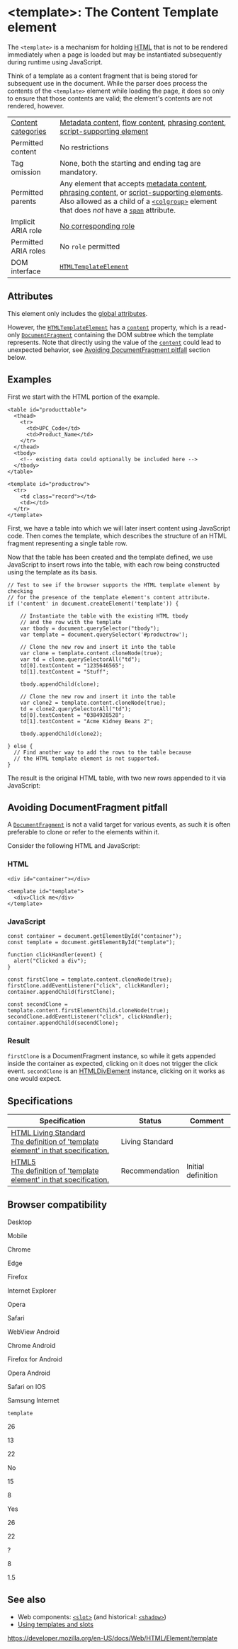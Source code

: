 &lt;template&gt;: The Content Template element
==============================================

The `<template>` is a mechanism for holding [HTML](https://developer.mozilla.org/en-US/docs/Glossary/HTML) that is not to be rendered immediately when a page is loaded but may be instantiated subsequently during runtime using JavaScript.

Think of a template as a content fragment that is being stored for subsequent use in the document. While the parser does process the contents of the `<template>` element while loading the page, it does so only to ensure that those contents are valid; the element's contents are not rendered, however.

<table><tbody><tr class="odd"><td><a href="https://developer.mozilla.org/en-US/docs/Web/Guide/HTML/Content_categories">Content categories</a></td><td><a href="https://developer.mozilla.org/en-US/docs/Web/Guide/HTML/Content_categories#metadata_content">Metadata content</a>, <a href="https://developer.mozilla.org/en-US/docs/Web/Guide/HTML/Content_categories#flow_content">flow content</a>, <a href="https://developer.mozilla.org/en-US/docs/Web/Guide/HTML/Content_categories#phrasing_content">phrasing content</a>, <a href="https://developer.mozilla.org/en-US/docs/Web/Guide/HTML/Content_categories#script-supporting_elements">script-supporting element</a></td></tr><tr class="even"><td>Permitted content</td><td>No restrictions</td></tr><tr class="odd"><td>Tag omission</td><td>None, both the starting and ending tag are mandatory.</td></tr><tr class="even"><td>Permitted parents</td><td>Any element that accepts <a href="https://developer.mozilla.org/en-US/docs/Web/Guide/HTML/Content_categories#metadata_content">metadata content</a>, <a href="https://developer.mozilla.org/en-US/docs/Web/Guide/HTML/Content_categories#phrasing_content">phrasing content</a>, or <a href="https://developer.mozilla.org/en-US/docs/Web/Guide/HTML/Content_categories#script-supporting_elements">script-supporting elements</a>. Also allowed as a child of a <a href="colgroup"><code>&lt;colgroup&gt;</code></a> element that does <em>not</em> have a <a href="colgroup#attr-span"><code>span</code></a> attribute.</td></tr><tr class="odd"><td>Implicit ARIA role</td><td><a href="https://www.w3.org/TR/html-aria/#dfn-no-corresponding-role">No corresponding role</a></td></tr><tr class="even"><td>Permitted ARIA roles</td><td>No <code>role</code> permitted</td></tr><tr class="odd"><td>DOM interface</td><td><a href="https://developer.mozilla.org/en-US/docs/Web/API/HTMLTemplateElement"><code>HTMLTemplateElement</code></a></td></tr></tbody></table>

Attributes
----------

This element only includes the [global attributes](../global_attributes).

However, the [`HTMLTemplateElement`](https://developer.mozilla.org/en-US/docs/Web/API/HTMLTemplateElement) has a [`content`](https://developer.mozilla.org/en-US/docs/Web/API/HTMLTemplateElement/content) property, which is a read-only [`DocumentFragment`](https://developer.mozilla.org/en-US/docs/Web/API/DocumentFragment) containing the DOM subtree which the template represents. Note that directly using the value of the [`content`](https://developer.mozilla.org/en-US/docs/Web/API/HTMLTemplateElement/content) could lead to unexpected behavior, see [Avoiding DocumentFragment pitfall](#avoiding_documentfragment_pitfall) section below.

Examples
--------

First we start with the HTML portion of the example.

    <table id="producttable">
      <thead>
        <tr>
          <td>UPC_Code</td>
          <td>Product_Name</td>
        </tr>
      </thead>
      <tbody>
        <!-- existing data could optionally be included here -->
      </tbody>
    </table>

    <template id="productrow">
      <tr>
        <td class="record"></td>
        <td></td>
      </tr>
    </template>

First, we have a table into which we will later insert content using JavaScript code. Then comes the template, which describes the structure of an HTML fragment representing a single table row.

Now that the table has been created and the template defined, we use JavaScript to insert rows into the table, with each row being constructed using the template as its basis.

    // Test to see if the browser supports the HTML template element by checking
    // for the presence of the template element's content attribute.
    if ('content' in document.createElement('template')) {

        // Instantiate the table with the existing HTML tbody
        // and the row with the template
        var tbody = document.querySelector("tbody");
        var template = document.querySelector('#productrow');

        // Clone the new row and insert it into the table
        var clone = template.content.cloneNode(true);
        var td = clone.querySelectorAll("td");
        td[0].textContent = "1235646565";
        td[1].textContent = "Stuff";

        tbody.appendChild(clone);

        // Clone the new row and insert it into the table
        var clone2 = template.content.cloneNode(true);
        td = clone2.querySelectorAll("td");
        td[0].textContent = "0384928528";
        td[1].textContent = "Acme Kidney Beans 2";

        tbody.appendChild(clone2);

    } else {
      // Find another way to add the rows to the table because
      // the HTML template element is not supported.
    }

The result is the original HTML table, with two new rows appended to it via JavaScript:

Avoiding DocumentFragment pitfall
---------------------------------

A [`DocumentFragment`](https://developer.mozilla.org/en-US/docs/Web/API/DocumentFragment) is not a valid target for various events, as such it is often preferable to clone or refer to the elements within it.

Consider the following HTML and JavaScript:

### HTML

    <div id="container"></div>

    <template id="template">
      <div>Click me</div>
    </template>

### JavaScript

    const container = document.getElementById("container");
    const template = document.getElementById("template");

    function clickHandler(event) {
      alert("Clicked a div");
    }

    const firstClone = template.content.cloneNode(true);
    firstClone.addEventListener("click", clickHandler);
    container.appendChild(firstClone);

    const secondClone = template.content.firstElementChild.cloneNode(true);
    secondClone.addEventListener("click", clickHandler);
    container.appendChild(secondClone);

### Result

`firstClone` is a DocumentFragment instance, so while it gets appended inside the container as expected, clicking on it does not trigger the click event. `secondClone` is an [HTMLDivElement](https://developer.mozilla.org/en-US/docs/Web/API/HTMLDivElement) instance, clicking on it works as one would expect.

Specifications
--------------

<table><thead><tr class="header"><th>Specification</th><th>Status</th><th>Comment</th></tr></thead><tbody><tr class="odd"><td><a href="https://html.spec.whatwg.org/multipage/scripting.html#the-template-element">HTML Living Standard<br />
<span class="small">The definition of 'template element' in that specification.</span></a></td><td><span class="spec-living">Living Standard</span></td><td></td></tr><tr class="even"><td><a href="https://www.w3.org/TR/html52/semantics-scripting.html#the-template-element">HTML5<br />
<span class="small">The definition of 'template element' in that specification.</span></a></td><td><span class="spec-rec">Recommendation</span></td><td>Initial definition</td></tr></tbody></table>

Browser compatibility
---------------------

Desktop

Mobile

Chrome

Edge

Firefox

Internet Explorer

Opera

Safari

WebView Android

Chrome Android

Firefox for Android

Opera Android

Safari on IOS

Samsung Internet

`template`

26

13

22

No

15

8

Yes

26

22

?

8

1.5

See also
--------

-   Web components: [`<slot>`](slot) (and historical: [`<shadow>`](https://developer.mozilla.org/en-US/docs/Web/HTML/Element/shadow))
-   [Using templates and slots](https://developer.mozilla.org/en-US/docs/Web/Web_Components/Using_templates_and_slots)

<a href="https://developer.mozilla.org/en-US/docs/Web/HTML/Element/template" class="_attribution-link">https://developer.mozilla.org/en-US/docs/Web/HTML/Element/template</a>
